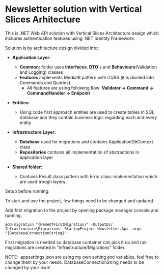 # Newsletter solution with Vertical Slices Arhitecture

This is .NET Web API solution with Vertical Slices Architecture design which includes authentication features using .NET Identity Framework.

Solution is by architecture design divided into:

- **Application Layer:**
  -  **Common:** folder uses **Interfaces**, **DTO**'s and **Behaviours**(Validation and Logging) classes
  -  **Features** implements MediatR pattern with CQRS (it is divided into Commands and Queries)
      - All features are using following flow: **Validator -> Command -> CommandHandler -> Endpoint**
    
- **Entities:**
  - Using code first approach entities are used to create tables in SQL database and they contain business logic
    regarding each and every entity
    
- **Infrastructure Layer:**
  - **Database** used for migrations and contains ApplicationDbContext class
  - **Repositories** contains all implementation of abstractions in application layer
    
- **Shared folder:**
  - Contains Result class pattern with Error class implementation which are used trough layers



Setup before running:

To start and use the project, few things need to be changed and updated.

Add first migration to the project by opening package manager console and running.
 
    add-migration "{NameOfFirstMigration}" -OutputDir Infrastructure\Migrations -StartupProject Newsletter.Api -args         "{DatabaseConnectionString}"
           
First migration is needed so database container can pick it up and run migrations are created in "Infrastructure/Migrations" folder.

NOTE: .appsettings.json are using my own setting and variables, feel free to change them by your needs.
      DatabaseConnectionString needs to be changed by your own!
